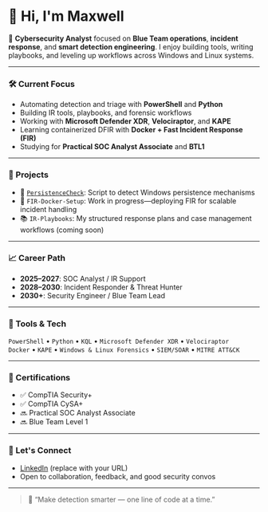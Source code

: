 # 👋 Hi, I'm Maxwell

🔐 **Cybersecurity Analyst** focused on **Blue Team operations**, **incident response**, and **smart detection engineering**. I enjoy building tools, writing playbooks, and leveling up workflows across Windows and Linux systems.

---

### 🛠️ Current Focus
- Automating detection and triage with **PowerShell** and **Python**
- Building IR tools, playbooks, and forensic workflows
- Working with **Microsoft Defender XDR**, **Velociraptor**, and **KAPE**
- Learning containerized DFIR with **Docker + Fast Incident Response (FIR)**
- Studying for **Practical SOC Analyst Associate** and **BTL1**

---

### 🧪 Projects
- 📁 [`PersistenceCheck`](https://github.com/Maxwell-BlueTeam25/PersistenceCheck): Script to detect Windows persistence mechanisms
- 🐳 `FIR-Docker-Setup`: Work in progress—deploying FIR for scalable incident handling
- 📚 `IR-Playbooks`: My structured response plans and case management workflows (coming soon)

---

### 📈 Career Path
- **2025–2027**: SOC Analyst / IR Support
- **2028–2030**: Incident Responder & Threat Hunter
- **2030+**: Security Engineer / Blue Team Lead

---

### 🧰 Tools & Tech
`PowerShell` • `Python` • `KQL` • `Microsoft Defender XDR` • `Velociraptor`  
`Docker` • `KAPE` • `Windows & Linux Forensics` • `SIEM/SOAR` • `MITRE ATT&CK`

---

### 🎯 Certifications
- ✅ CompTIA Security+
- ✅ CompTIA CySA+
- 🔜 Practical SOC Analyst Associate
- 🔜 Blue Team Level 1

---

### 🔗 Let's Connect
- [LinkedIn](https://www.linkedin.com/in/maxwell-skinner-msu-denver-cyberintern-seattle) (replace with your URL)
- Open to collaboration, feedback, and good security convos

---

> 🧠 “Make detection smarter — one line of code at a time.”
